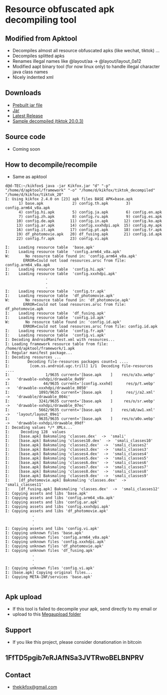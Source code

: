 
# Resource obfuscated apk decompiling tool
## Modified from Apktool
* Decompiles almost all resource obfuscated apks (like wechat, tiktok) ...
* Decompiles splitted apks
* Renames illegal names like @layout/aa -> @layout/layout_0a12
* Modified aapt binary tool (for now linux only) to handle illegal character java class names
* Nicely indented xml

## Downloads 
* [Prebuilt jar file ](../master/bin/kikfox.jar)
* [Jar](https://raw.githubusercontent.com/kikfox/kikfox/main/bin/kikfox.jar)
* [Latest Release](https://github.com/kikfox/kikfox/releases/latest)
* [Sample decompiled (tiktok 20.0.3)](https://mega.nz/file/VnoEmIQL#TQhMPLPk9ZyDkc6GV_YrmkWAjSoHejqdBR5zHJ2d-2c)
## Source code
* Coming soon
## How to decompile/recompile
* Same as apktool
```console
d@d-TEC:~/kikfox$ java -jar Kikfox.jar "d" "-p" "/home/d/apktool/framework" "-o" "/home/d/kikfox/tiktok_decompiled" "/home/d/kikfox/tiktok_20"
I: Using kikfox 2.4.0 on [23] apk files BASE APK=base.apk
      1) base.apk             2) config.th.apk        3) config.arm64_v8a.apk
      4) config.hi.apk        5) config.ja.apk        6) config.en.apk       
      7) config.zh.apk        8) config.ru.apk        9) config.es.apk       
     10) config.de.apk       11) config.in.apk       12) config.ko.apk       
     13) config.ar.apk       14) config.xxxhdpi.apk  15) config.my.apk       
     16) config.it.apk       17) config.pt.apk       18) config.tr.apk       
     19) df_photomovie.apk   20) df_fusing.apk       21) config.id.apk       
     22) config.fr.apk       23) config.vi.apk       

I:    Loading resource table  'base.apk'
I:    Loading resource table  'config.arm64_v8a.apk'
W:       No resource table found in: 'config.arm64_v8a.apk'
        ERROR=Could not load resources.arsc from file: config.arm64_v8a.apk
I:    Loading resource table  'config.hi.apk'
I:    Loading resource table  'config.xxxhdpi.apk'
                  .
                  .
                  .
I:    Loading resource table  'config.tr.apk'
I:    Loading resource table  'df_photomovie.apk'
W:       No resource table found in: 'df_photomovie.apk'
        ERROR=Could not load resources.arsc from file: df_photomovie.apk
I:    Loading resource table  'df_fusing.apk'
I:    Loading resource table  'config.id.apk'
W:       No resource table found in: 'config.id.apk'
        ERROR=Could not load resources.arsc from file: config.id.apk
I:    Loading resource table  'config.fr.apk'
I:    Loading resource table  'config.vi.apk'
I: Decoding AndroidManifest.xml with resources...
I: Loading framework resource table from file: /home/d/apktool/framework/1.apk
I: Regular manifest package...
I: Decoding resources ...
I:        Decoding file-resources packages count=1 ....
I:         [com.ss.android.ugc.trill] 1/1  Decoding file-resources ....
I:                1/9635 current='[base.apk    ]    res/o/a3u.webp'   ->   'drawable-xxhdpi/drawable_0a99'
I:               44/9635 current='[config.xxxhd]      res/p/t.webp'   ->   'drawable-xxxhdpi/drawable_0050'
I:             1093/9635 current='[base.apk    ]      res/j/a2.xml'   ->   'drawable/drawable_004c'
I:             3241/9635 current='[base.apk    ]     res/o/sr.webp'   ->   'drawable-xxhdpi/drawable_07ec'
I:             5662/9635 current='[base.apk    ]    res/a8/aw1.xml'   ->   'layout/layout_09e1'
I:             9635/9635 current='[base.apk    ]    res/o/a0o.webp'   ->   'drawable-xxhdpi/drawable_09df'
I: Decoding values */* XMLs...
I:     Decoding 128  values 
I:    [base.apk] Baksmaling 'classes.dex'  ->  'smali'
I:    [base.apk] Baksmaling 'classes10.dex'  ->  'smali_classes10'
I:    [base.apk] Baksmaling 'classes2.dex'  ->  'smali_classes2'
I:    [base.apk] Baksmaling 'classes3.dex'  ->  'smali_classes3'
I:    [base.apk] Baksmaling 'classes4.dex'  ->  'smali_classes4'
I:    [base.apk] Baksmaling 'classes5.dex'  ->  'smali_classes5'
I:    [base.apk] Baksmaling 'classes6.dex'  ->  'smali_classes6'
I:    [base.apk] Baksmaling 'classes7.dex'  ->  'smali_classes7'
I:    [base.apk] Baksmaling 'classes8.dex'  ->  'smali_classes8'
I:    [base.apk] Baksmaling 'classes9.dex'  ->  'smali_classes9'
I:    [df_photomovie.apk] Baksmaling 'classes.dex'  ->  'smali_classes11'
I:    [df_fusing.apk] Baksmaling 'classes.dex'  ->  'smali_classes12'
I: Copying assets and libs 'base.apk'
I: Copying assets and libs 'config.arm64_v8a.apk'
I: Copying assets and libs 'config.ar.apk'
I: Copying assets and libs 'config.xxxhdpi.apk'
I: Copying assets and libs 'df_photomovie.apk'
            .
            .
            .
I: Copying assets and libs 'config.vi.apk'
I: Copying unknown files 'base.apk'
I: Copying unknown files 'config.arm64_v8a.apk'
I: Copying unknown files 'config.xxxhdpi.apk'
I: Copying unknown files 'df_photomovie.apk'
I: Copying unknown files 'df_fusing.apk'
            .
            .
            .
I: Copying unknown files 'config.vi.apk'
I: [base.apk] Copying original files...
I: Copying META-INF/services 'base.apk'


```
## Apk upload
* If this tool is failed to decompile your apk, send directly to my email or
* upload to this [Megaupload folder](https://mega.nz/megadrop/2SJo3jnhJQc)
## Support
* If you like this project, please consider donationation in bitcoin
 ## 1FfTD5pgib7eRJAfNSa3JVTRwoBELBNPRV
 
## Contact
 * thekikfox@gmail.com
